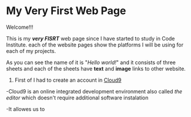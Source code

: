 # My Very First Web Page

Welcome!!!

This is my ***very FISRT*** web page since I have started to study in Code Institute.
each of the website pages show the platforms I will be using for each of my projects. 

As you can see the name of it is "*Hello world!*" and it consists of three sheets
and each of the sheets have __text__ and **image** links to other website.

1. First of I had to create an account in [Cloud9](https://en.wikipedia.org/wiki/Cloud9_IDE)
 
-Cloud9 is an online integrated development environment also called *the editor* which doesn't require additional software instalation

-It  allowes us to 

